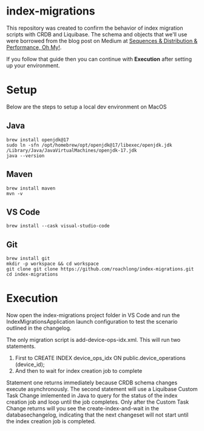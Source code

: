 # index-migrations
This repository was created to confirm the behavior of index migration scripts with CRDB and Liquibase.  The schema and objects that we'll use were borrowed from the blog post on Medium at [Sequences & Distribution & Performance, Oh My!](https://medium.com/@jleelong_8398/sequences-distribution-performance-oh-my-8449b5ecf878).

If you follow that guide then you can continue with **Execution** after setting up your environment.

# Setup
Below are the steps to setup a local dev environment on MacOS

## Java
```
brew install openjdk@17
sudo ln -sfn /opt/homebrew/opt/openjdk@17/libexec/openjdk.jdk /Library/Java/JavaVirtualMachines/openjdk-17.jdk
java --version
```

## Maven
```
brew install maven
mvn -v
```

## VS Code
```
brew install --cask visual-studio-code
```

## Git
```
brew install git
mkdir -p workspace && cd workspace
git clone git clone https://github.com/roachlong/index-migrations.git
cd index-migrations
```

# Execution
Now open the index-migrations project folder in VS Code and run the IndexMigrationsApplication launch configuration to test the scenario outlined in the changelog.

The only migration script is add-device-ops-idx.xml.  This will run two statements.
1) First to CREATE INDEX device_ops_idx ON public.device_operations (device_id);
2) And then to wait for index creation job to complete

Statement one returns immediately because CRDB schema changes execute asynchronously.  The second statement will use a Liquibase Custom Task Change imlemented in Java to query for the status of the index creation job and loop until the job completes.  Only after the Custom Task Change returns will you see the create-index-and-wait in the databasechangelog, indicating that the next changeset will not start until the index creation job is completed.
